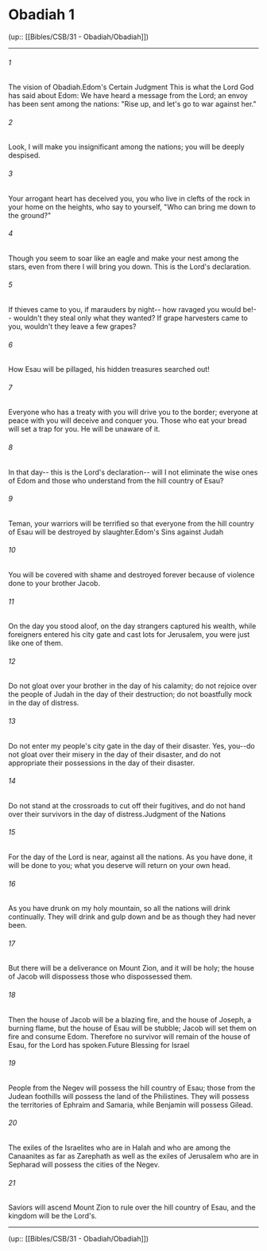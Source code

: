 # Obadiah 1

(up:: [[Bibles/CSB/31 - Obadiah/Obadiah]])

***


###### 1 
The vision of Obadiah.Edom's Certain Judgment This is what the Lord God has said about Edom: We have heard a message from the Lord; an envoy has been sent among the nations: "Rise up, and let's go to war against her." 

###### 2 
Look, I will make you insignificant among the nations; you will be deeply despised. 

###### 3 
Your arrogant heart has deceived you, you who live in clefts of the rock in your home on the heights, who say to yourself, "Who can bring me down to the ground?" 

###### 4 
Though you seem to soar like an eagle and make your nest among the stars, even from there I will bring you down. This is the Lord's declaration. 

###### 5 
If thieves came to you, if marauders by night-- how ravaged you would be!-- wouldn't they steal only what they wanted? If grape harvesters came to you, wouldn't they leave a few grapes? 

###### 6 
How Esau will be pillaged, his hidden treasures searched out! 

###### 7 
Everyone who has a treaty with you will drive you to the border; everyone at peace with you will deceive and conquer you. Those who eat your bread will set a trap for you. He will be unaware of it. 

###### 8 
In that day-- this is the Lord's declaration-- will I not eliminate the wise ones of Edom and those who understand from the hill country of Esau? 

###### 9 
Teman, your warriors will be terrified so that everyone from the hill country of Esau will be destroyed by slaughter.Edom's Sins against Judah 

###### 10 
You will be covered with shame and destroyed forever because of violence done to your brother Jacob. 

###### 11 
On the day you stood aloof, on the day strangers captured his wealth, while foreigners entered his city gate and cast lots for Jerusalem, you were just like one of them. 

###### 12 
Do not gloat over your brother in the day of his calamity; do not rejoice over the people of Judah in the day of their destruction; do not boastfully mock in the day of distress. 

###### 13 
Do not enter my people's city gate in the day of their disaster. Yes, you--do not gloat over their misery in the day of their disaster, and do not appropriate their possessions in the day of their disaster. 

###### 14 
Do not stand at the crossroads to cut off their fugitives, and do not hand over their survivors in the day of distress.Judgment of the Nations 

###### 15 
For the day of the Lord is near, against all the nations. As you have done, it will be done to you; what you deserve will return on your own head. 

###### 16 
As you have drunk on my holy mountain, so all the nations will drink continually. They will drink and gulp down and be as though they had never been. 

###### 17 
But there will be a deliverance on Mount Zion, and it will be holy; the house of Jacob will dispossess those who dispossessed them. 

###### 18 
Then the house of Jacob will be a blazing fire, and the house of Joseph, a burning flame, but the house of Esau will be stubble; Jacob will set them on fire and consume Edom. Therefore no survivor will remain of the house of Esau, for the Lord has spoken.Future Blessing for Israel 

###### 19 
People from the Negev will possess the hill country of Esau; those from the Judean foothills will possess the land of the Philistines. They will possess the territories of Ephraim and Samaria, while Benjamin will possess Gilead. 

###### 20 
The exiles of the Israelites who are in Halah and who are among the Canaanites as far as Zarephath as well as the exiles of Jerusalem who are in Sepharad will possess the cities of the Negev. 

###### 21 
Saviors will ascend Mount Zion to rule over the hill country of Esau, and the kingdom will be the Lord's.

***

(up:: [[Bibles/CSB/31 - Obadiah/Obadiah]])
